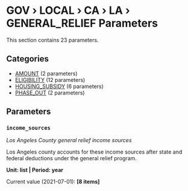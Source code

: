# GOV › LOCAL › CA › LA › GENERAL_RELIEF Parameters

This section contains 23 parameters.

## Categories

- [AMOUNT](amount/index.md) (2 parameters)
- [ELIGIBILITY](eligibility/index.md) (12 parameters)
- [HOUSING_SUBSIDY](housing_subsidy/index.md) (6 parameters)
- [PHASE_OUT](phase_out/index.md) (2 parameters)

## Parameters

### `income_sources`
*Los Angeles County general relief income sources*

Los Angeles county accounts for these income sources after state and federal deductions under the general relief program.

**Unit: list | Period: year**

Current value (2021-07-01): **[8 items]**

